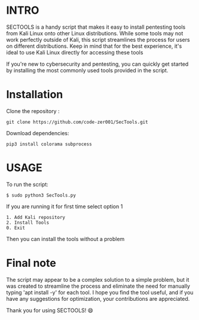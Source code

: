 # INTRO

SECTOOLS is a handy script that makes it easy to install pentesting tools from Kali Linux onto other Linux distributions. While some tools may not work perfectly outside of Kali, this script streamlines the process for users on different distributions. Keep in mind that for the best experience, it's ideal to use Kali Linux directly for accessing these tools

If you're new to cybersecurity and pentesting, you can quickly get started by installing the most commonly used tools provided in the script.

# Installation

Clone the repository :

    git clone https://github.com/code-zer001/SecTools.git

Download dependencies:

    pip3 install colorama subprocess

# USAGE
To run the script:
    
    $ sudo python3 SecTools.py

If you are running it for first time select option 1

    1. Add Kali repository
    2. Install Tools
    0. Exit

Then you can install the tools without a problem

# Final note

The script may appear to be a complex solution to a simple problem, but it was created to streamline the process and eliminate the need for manually typing 'apt install -y' for each tool. I hope you find the tool useful, and if you have any suggestions for optimization, your contributions are appreciated.

Thank you for using SECTOOLS! 😄
